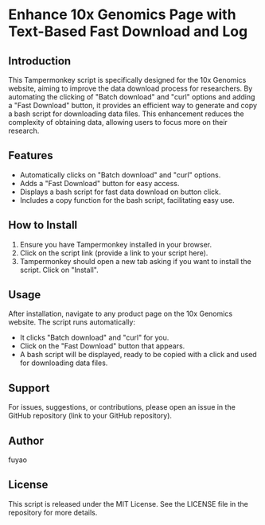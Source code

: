 # Enhance 10x Genomics Page with Text-Based Fast Download and Log

## Introduction
This Tampermonkey script is specifically designed for the 10x Genomics website, aiming to improve the data download process for researchers. By automating the clicking of "Batch download" and "curl" options and adding a "Fast Download" button, it provides an efficient way to generate and copy a bash script for downloading data files. This enhancement reduces the complexity of obtaining data, allowing users to focus more on their research.

## Features
- Automatically clicks on "Batch download" and "curl" options.
- Adds a "Fast Download" button for easy access.
- Displays a bash script for fast data download on button click.
- Includes a copy function for the bash script, facilitating easy use.

## How to Install
1. Ensure you have Tampermonkey installed in your browser.
2. Click on the script link (provide a link to your script here).
3. Tampermonkey should open a new tab asking if you want to install the script. Click on "Install".

## Usage
After installation, navigate to any product page on the 10x Genomics website. The script runs automatically:
- It clicks "Batch download" and "curl" for you.
- Click on the "Fast Download" button that appears.
- A bash script will be displayed, ready to be copied with a click and used for downloading data files.

## Support
For issues, suggestions, or contributions, please open an issue in the GitHub repository (link to your GitHub repository).

## Author
fuyao

## License
This script is released under the MIT License. See the LICENSE file in the repository for more details.
